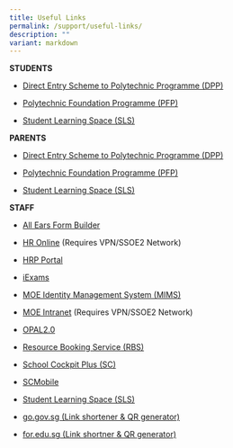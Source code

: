 ```yaml
---
title: Useful Links
permalink: /support/useful-links/
description: ""
variant: markdown
---
```

**STUDENTS**

*   [Direct Entry Scheme to Polytechnic Programme (DPP)](https://www.ite.edu.sg/apply-for-ITE-courses/dpp)
    
*   [Polytechnic Foundation Programme (PFP)](https://pfp.polytechnic.edu.sg/PFP/index.html)
    
*   [Student Learning Space (SLS)](https://www.learning.moe.edu.sg/)
    

  

**PARENTS**

*   [Direct Entry Scheme to Polytechnic Programme (DPP)](https://www.ite.edu.sg/apply-for-ITE-courses/dpp)
    
*   [Polytechnic Foundation Programme (PFP)](https://pfp.polytechnic.edu.sg/PFP/index.html)
    
*   [Student Learning Space (SLS)](https://www.learning.moe.edu.sg/)
    

  

**STAFF**

*   [All Ears Form Builder](https://forms.moe.edu.sg/)
    
*   [HR Online](https://intranet.moe.gov.sg/hronline/) (Requires VPN/SSOE2 Network)
    
*   [HRP Portal](https://www.hrp.gov.sg/)
    
*   [iExams](https://iexams.seab.gov.sg/login)
    
*   [MOE Identity Management System (MIMS)](http://portal.mims.moe.gov.sg/)
    
*   [MOE Intranet](https://intranet.moe.gov.sg/) (Requires VPN/SSOE2 Network)
    
*   [OPAL2.0](https://www.opal2.moe.edu.sg/app/learner)
    
*   [Resource Booking Service (RBS)](https://rbs.avero-tech.com/)
    
*   [School Cockpit Plus (SC)](https://schoolcockpit.moe.gov.sg/CP/scapp/security)
    
*   [SCMobile](http://scmobile.moe.edu.sg/)
    
*   [Student Learning Space (SLS)](http://learning.moe.edu.sg/)
*   [go.gov.sg (Link shortener & QR generator)](https://go.gov.sg/#/)
*   [for.edu.sg (Link shortner & QR generator)](https://for.edu.sg/#/)